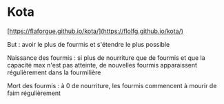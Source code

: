 # Kota

[https://flaforgue.github.io/kota/](https://flolfg.github.io/kota/)

But : avoir le plus de fourmis et s'étendre le plus possible

Naissance des fourmis : si plus de nourriture que de fourmis et que la capacité max n'est pas atteinte, de nouvelles fourmis apparaissent régulièrement dans la fourmilière

Mort des fourmis : à 0 de nourriture, les fourmis commencent à mourir de faim régulièrement
